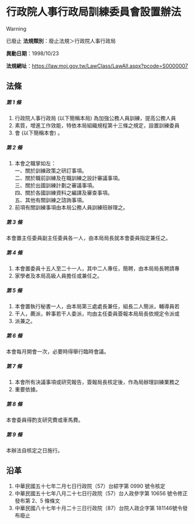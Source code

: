 # 行政院人事行政局訓練委員會設置辦法


> [!WARNING]
> 已廢止
**法規類別**：廢止法規＞行政院人事行政局

**異動日期**：1998/10/23  

**法規網址**：https://law.moj.gov.tw/LawClass/LawAll.aspx?pcode=S0000007



## 法條
##### 第 1 條
1. 行政院人事行政局 (以下簡稱本局) 為加強公務人員訓練，提高公務人員
1. 素質，增進工作效能，特依本局組織規程第十三條之規定，設置訓練委員
1. 會 (以下簡稱本會) 。

##### 第 2 條
1. 本會之職掌如左：  
一、關於訓練政策之研訂事項。  
二、關於職前訓練及在職訓練之設計審議事項。  
三、關於出國訓練計劃之審議事項。  
四、關於各國訓練資料之編譯及審查事項。  
五、其他有關訓練之諮詢事項。
1. 前項有關訓練事項由本局公務人員訓練班辦理之。

##### 第 3 條
本會置主任委員副主任委員各一人，由本局局長就本會委員指定兼任之。

##### 第 4 條
1. 本會置委員十五人至二十一人，其中二人專任，簡聘，由本局局長聘請專
1. 家學者及本局高級人員擔任或兼任之。

##### 第 5 條
1. 本會置執行秘書一人，由本局第三處處長兼任，組長二人簡派，輔導員若
1. 干人，薦派，幹事若干人委派，均由主任委員簽報本局局長依規定令派或
1. 派兼之。

##### 第 6 條
本會每月開會一次，必要時得舉行臨時會議。

##### 第 7 條
1. 本會所有決議事項或研究報告，簽報局長核定後，作為局辦理訓練業務之
1. 重要依據。

##### 第 8 條
本會委員得酌支研究費或車馬費。

##### 第 9 條
本辦法自核定之日施行。

## 沿革
1. 中華民國五十七年二月七日行政院（57）台綜字第 0990 號令核定
1. 中華民國五十七年八月二十七日行政院（57）台人政參字第 10656  號令修正發布第 2、5 條條文
1. 中華民國八十七年十月二十三日行政院（87）台院人政企字第 181146號令發布廢止
